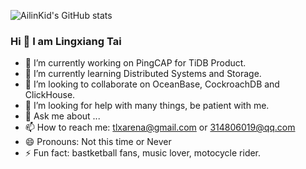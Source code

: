 ![AilinKid's GitHub stats](https://github-readme-stats.vercel.app/api?username=AilinKid&show_icons=true&theme=jolly)

### Hi 👋 I am Lingxiang Tai

- 🔭 I’m currently working on PingCAP for TiDB Product.
- 🌱 I’m currently learning Distributed Systems and Storage.
- 👯 I’m looking to collaborate on OceanBase, CockroachDB and ClickHouse.
- 🤔 I’m looking for help with many things, be patient with me.
- 💬 Ask me about ...
- 📫 How to reach me: tlxarena@gmail.com or 314806019@qq.com
- 😄 Pronouns: Not this time or Never
- ⚡ Fun fact: bastketball fans, music lover, motocycle rider.
